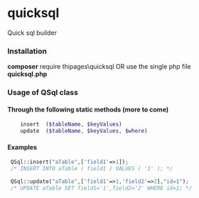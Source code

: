 # quicksql
Quick sql builder

### Installation
**composer** require thipages\quicksql OR use the single php file **quicksql.php**

### Usage of QSql class
#### Through the following static methods (more to come)
```php
    insert  ($tableName, $keyValues)
    update  ($tableName, $keyValues, $where)
```

#### Examples
```php
 QSql::insert("aTable",['field1'=>1]);
 /* INSERT INTO aTable ( field1 ) VALUES ( '1' ); */

 QSql::update("aTable",['field1'=>1,'field2'=>2],"id=1");
 /* UPDATE aTable SET field1='1',field2='2' WHERE id=1; */
```

